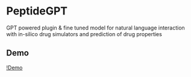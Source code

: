 # PeptideGPT
GPT powered plugin &amp; fine tuned model for natural language interaction with in-silico drug simulators and prediction of drug properties

## Demo

[!Demo](GPTPluginFiles/demo.png)
